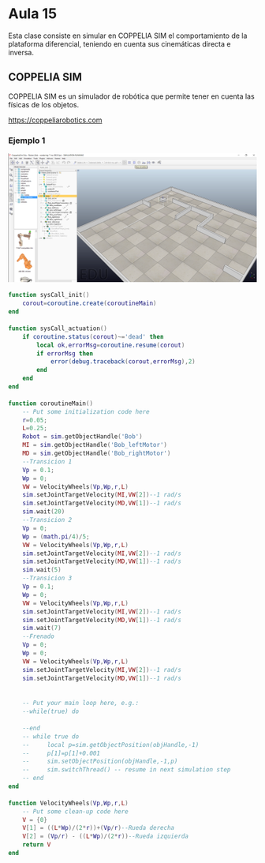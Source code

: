 <h1>Aula 15</h1>

Esta clase consiste en simular en COPPELIA SIM el comportamiento de la plataforma diferencial, teniendo en cuenta sus cinemáticas directa e inversa.

<h2>COPPELIA SIM</h2>

COPPELIA SIM es un simulador de robótica que permite tener en cuenta las físicas de los objetos.

https://coppeliarobotics.com

<h3>Ejemplo 1</h3>

![Ejemplo 1](image.png)

```lua
function sysCall_init()
    corout=coroutine.create(coroutineMain)
end

function sysCall_actuation()
    if coroutine.status(corout)~='dead' then
        local ok,errorMsg=coroutine.resume(corout)
        if errorMsg then
            error(debug.traceback(corout,errorMsg),2)
        end
    end
end

function coroutineMain()
    -- Put some initialization code here
    r=0.05;
    L=0.25;
    Robot = sim.getObjectHandle('Bob') 
    MI = sim.getObjectHandle('Bob_leftMotor')
    MD = sim.getObjectHandle('Bob_rightMotor')
    --Transicion 1
    Vp = 0.1;
    Wp = 0;
    VW = VelocityWheels(Vp,Wp,r,L)
    sim.setJointTargetVelocity(MI,VW[2])--1 rad/s
    sim.setJointTargetVelocity(MD,VW[1])--1 rad/s
    sim.wait(20)
    --Transicion 2
    Vp = 0;
    Wp = (math.pi/4)/5;
    VW = VelocityWheels(Vp,Wp,r,L)
    sim.setJointTargetVelocity(MI,VW[2])--1 rad/s
    sim.setJointTargetVelocity(MD,VW[1])--1 rad/s
    sim.wait(5)
    --Transicion 3
    Vp = 0.1;
    Wp = 0;
    VW = VelocityWheels(Vp,Wp,r,L)
    sim.setJointTargetVelocity(MI,VW[2])--1 rad/s
    sim.setJointTargetVelocity(MD,VW[1])--1 rad/s
    sim.wait(7)
    --Frenado
    Vp = 0;
    Wp = 0;
    VW = VelocityWheels(Vp,Wp,r,L)
    sim.setJointTargetVelocity(MI,VW[2])--1 rad/s
    sim.setJointTargetVelocity(MD,VW[1])--1 rad/s
    
    
    -- Put your main loop here, e.g.:
    --while(true) do
    
    --end
    -- while true do
    --     local p=sim.getObjectPosition(objHandle,-1)
    --     p[1]=p[1]+0.001
    --     sim.setObjectPosition(objHandle,-1,p)
    --     sim.switchThread() -- resume in next simulation step
    -- end
end

function VelocityWheels(Vp,Wp,r,L)
    -- Put some clean-up code here
    V = {0}
    V[1] = ((L*Wp)/(2*r))+(Vp/r)--Rueda derecha
    V[2] = (Vp/r) - ((L*Wp)/(2*r))--Rueda izquierda
    return V
end

```